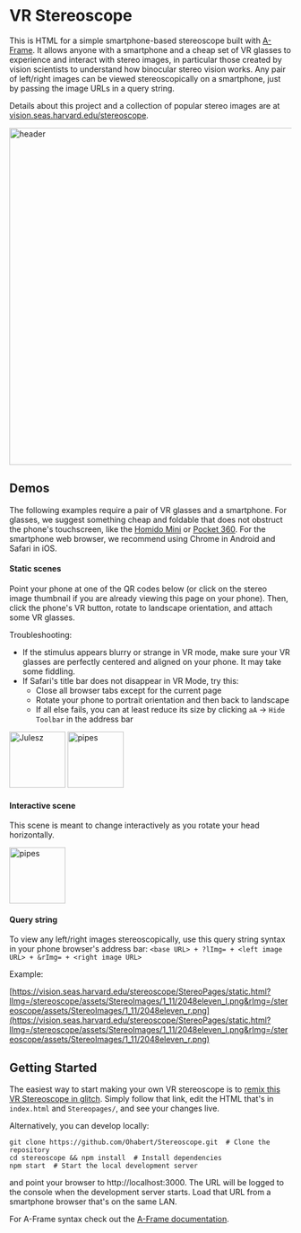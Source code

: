 # VR Stereoscope
This is HTML for a simple smartphone-based stereoscope built with [A-Frame](https://aframe.io/). It allows anyone with a smartphone and a cheap set of VR glasses to experience and interact with stereo images, in particular those created by vision scientists to understand how binocular stereo vision works. Any pair of left/right images can be viewed stereoscopically on a smartphone, just by passing the image URLs in a query string. 

Details about this project and a collection of popular stereo images are at [vision.seas.harvard.edu/stereoscope](https://vision.seas.harvard.edu/stereoscope/).

<img src="https://user-images.githubusercontent.com/46768895/121390844-c61cac80-c91b-11eb-8014-7943fe0dff0a.jpg" alt="header" width="600"/>

## Demos

The following examples require a pair of VR glasses and a smartphone. For glasses, we suggest something cheap and foldable that does not obstruct the phone's touchscreen, like the [Homido Mini](https://homido.com/en/mini/) or [Pocket 360](https://www.imcardboard.com/pocket-360.html). For the smartphone web browser, we recommend using Chrome in Android and Safari in iOS. 

#### Static scenes

Point your phone at one of the QR codes below (or click on the stereo image thumbnail if you are already viewing this page on your phone). Then, click the phone's VR button, rotate to landscape orientation, and attach some VR glasses. 

Troubleshooting:
* If the stimulus appears blurry or strange in VR mode, make sure your VR glasses are perfectly centered and aligned on your phone. It may take some fiddling.
* If Safari's title bar does not disappear in VR Mode, try this:
  * Close all browser tabs except for the current page
  * Rotate your phone to portrait orientation and then back to landscape
  * If all else fails, you can at least reduce its size by clicking `aA` -> `Hide Toolbar` in the address bar


<img width="100" alt="Julesz" src="https://user-images.githubusercontent.com/46768895/121567290-65a97000-c9ec-11eb-9162-28222345642e.png">

<img width="100" alt="pipes" src="https://user-images.githubusercontent.com/46768895/121568694-f59be980-c9ed-11eb-8837-a7545befb523.png">


#### Interactive scene
This scene is meant to change interactively as you rotate your head horizontally.

<img width="100" alt="pipes" src="https://user-images.githubusercontent.com/46768895/121568837-1f551080-c9ee-11eb-8e11-b2bbc4ef37d7.png">

#### Query string
To view any left/right images stereoscopically, use this query string syntax in your phone browser's address bar:
`<base URL> + ?lImg= + <left image URL> + &rImg= + <right image URL>`

Example:

[https://vision.seas.harvard.edu/stereoscope/StereoPages/static.html?lImg=/stereoscope/assets/StereoImages/1_11/2048eleven_l.png&rImg=/stereoscope/assets/StereoImages/1_11/2048eleven_r.png](https://vision.seas.harvard.edu/stereoscope/StereoPages/static.html?lImg=/stereoscope/assets/StereoImages/1_11/2048eleven_l.png&rImg=/stereoscope/assets/StereoImages/1_11/2048eleven_r.png)

## Getting Started

The easiest way to start making your own VR stereoscope is to [remix this VR Stereoscope in glitch](https://glitch.com/edit/#!/remix/view-master). Simply follow that link, edit the HTML that's in `index.html` and `Stereopages/`, and see your changes live.

Alternatively, you can develop locally:
```
git clone https://github.com/Ohabert/Stereoscope.git  # Clone the repository
cd stereoscope && npm install  # Install dependencies
npm start  # Start the local development server
```
and point your browser to http://localhost:3000. The URL will be logged to the console when the development server starts. Load that URL from a smartphone browser that's on the same LAN. 

For A-Frame syntax check out the [A-Frame documentation](https://aframe.io/docs/1.2.0/introduction/).
